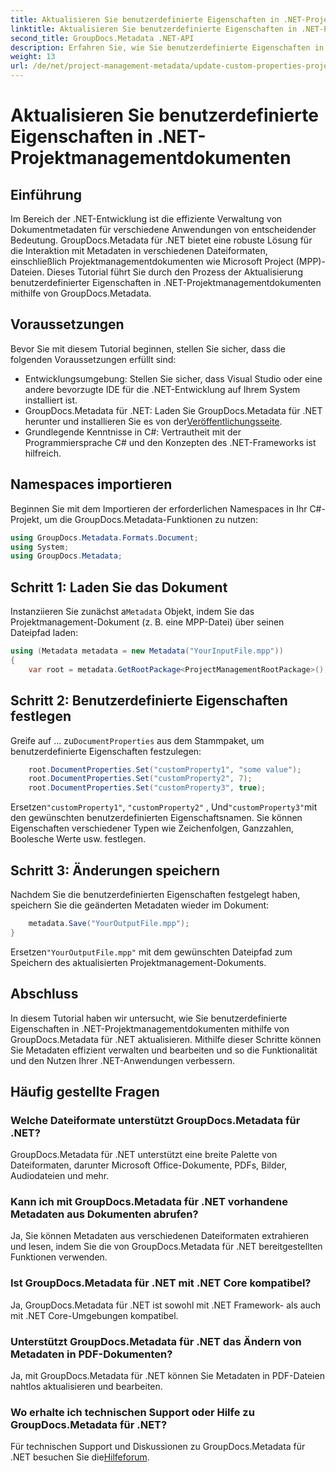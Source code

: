 ```yaml
---
title: Aktualisieren Sie benutzerdefinierte Eigenschaften in .NET-Projektmanagementdokumenten
linktitle: Aktualisieren Sie benutzerdefinierte Eigenschaften in .NET-Projektmanagementdokumenten
second_title: GroupDocs.Metadata .NET-API
description: Erfahren Sie, wie Sie benutzerdefinierte Eigenschaften in .NET-Projektmanagementdokumenten mithilfe von GroupDocs.Metadata für .NET aktualisieren. Verbessern Sie die Metadatenverwaltung in Ihren Anwendungen.
weight: 13
url: /de/net/project-management-metadata/update-custom-properties-project-management-documents/
---
```


# Aktualisieren Sie benutzerdefinierte Eigenschaften in .NET-Projektmanagementdokumenten

## Einführung
Im Bereich der .NET-Entwicklung ist die effiziente Verwaltung von Dokumentmetadaten für verschiedene Anwendungen von entscheidender Bedeutung. GroupDocs.Metadata für .NET bietet eine robuste Lösung für die Interaktion mit Metadaten in verschiedenen Dateiformaten, einschließlich Projektmanagementdokumenten wie Microsoft Project (MPP)-Dateien. Dieses Tutorial führt Sie durch den Prozess der Aktualisierung benutzerdefinierter Eigenschaften in .NET-Projektmanagementdokumenten mithilfe von GroupDocs.Metadata.
## Voraussetzungen
Bevor Sie mit diesem Tutorial beginnen, stellen Sie sicher, dass die folgenden Voraussetzungen erfüllt sind:
- Entwicklungsumgebung: Stellen Sie sicher, dass Visual Studio oder eine andere bevorzugte IDE für die .NET-Entwicklung auf Ihrem System installiert ist.
-  GroupDocs.Metadata für .NET: Laden Sie GroupDocs.Metadata für .NET herunter und installieren Sie es von der[Veröffentlichungsseite](https://releases.groupdocs.com/metadata/net/).
- Grundlegende Kenntnisse in C#: Vertrautheit mit der Programmiersprache C# und den Konzepten des .NET-Frameworks ist hilfreich.

## Namespaces importieren
Beginnen Sie mit dem Importieren der erforderlichen Namespaces in Ihr C#-Projekt, um die GroupDocs.Metadata-Funktionen zu nutzen:
```csharp
using GroupDocs.Metadata.Formats.Document;
using System;
using GroupDocs.Metadata;
```
## Schritt 1: Laden Sie das Dokument
 Instanziieren Sie zunächst a`Metadata` Objekt, indem Sie das Projektmanagement-Dokument (z. B. eine MPP-Datei) über seinen Dateipfad laden:
```csharp
using (Metadata metadata = new Metadata("YourInputFile.mpp"))
{
    var root = metadata.GetRootPackage<ProjectManagementRootPackage>();
```
## Schritt 2: Benutzerdefinierte Eigenschaften festlegen
 Greife auf ... zu`DocumentProperties` aus dem Stammpaket, um benutzerdefinierte Eigenschaften festzulegen:
```csharp
    root.DocumentProperties.Set("customProperty1", "some value");
    root.DocumentProperties.Set("customProperty2", 7);
    root.DocumentProperties.Set("customProperty3", true);
```
 Ersetzen`"customProperty1"`, `"customProperty2"` , Und`"customProperty3"`mit den gewünschten benutzerdefinierten Eigenschaftsnamen. Sie können Eigenschaften verschiedener Typen wie Zeichenfolgen, Ganzzahlen, Boolesche Werte usw. festlegen.
## Schritt 3: Änderungen speichern
Nachdem Sie die benutzerdefinierten Eigenschaften festgelegt haben, speichern Sie die geänderten Metadaten wieder im Dokument:
```csharp
    metadata.Save("YourOutputFile.mpp");
}
```
 Ersetzen`"YourOutputFile.mpp"` mit dem gewünschten Dateipfad zum Speichern des aktualisierten Projektmanagement-Dokuments.

## Abschluss
In diesem Tutorial haben wir untersucht, wie Sie benutzerdefinierte Eigenschaften in .NET-Projektmanagementdokumenten mithilfe von GroupDocs.Metadata für .NET aktualisieren. Mithilfe dieser Schritte können Sie Metadaten effizient verwalten und bearbeiten und so die Funktionalität und den Nutzen Ihrer .NET-Anwendungen verbessern.

## Häufig gestellte Fragen
### Welche Dateiformate unterstützt GroupDocs.Metadata für .NET?
GroupDocs.Metadata für .NET unterstützt eine breite Palette von Dateiformaten, darunter Microsoft Office-Dokumente, PDFs, Bilder, Audiodateien und mehr.
### Kann ich mit GroupDocs.Metadata für .NET vorhandene Metadaten aus Dokumenten abrufen?
Ja, Sie können Metadaten aus verschiedenen Dateiformaten extrahieren und lesen, indem Sie die von GroupDocs.Metadata für .NET bereitgestellten Funktionen verwenden.
### Ist GroupDocs.Metadata für .NET mit .NET Core kompatibel?
Ja, GroupDocs.Metadata für .NET ist sowohl mit .NET Framework- als auch mit .NET Core-Umgebungen kompatibel.
### Unterstützt GroupDocs.Metadata für .NET das Ändern von Metadaten in PDF-Dokumenten?
Ja, mit GroupDocs.Metadata für .NET können Sie Metadaten in PDF-Dateien nahtlos aktualisieren und bearbeiten.
### Wo erhalte ich technischen Support oder Hilfe zu GroupDocs.Metadata für .NET?
 Für technischen Support und Diskussionen zu GroupDocs.Metadata für .NET besuchen Sie die[Hilfeforum](https://forum.groupdocs.com/c/metadata/14).